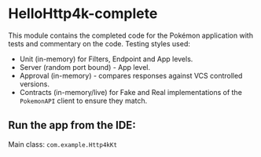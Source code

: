 # HelloHttp4k-complete

This module contains the completed code for the Pokémon application with tests and commentary on the code. Testing styles used:

- Unit (in-memory) for Filters, Endpoint and App levels.
- Server (random port bound) - App level.
- Approval (in-memory) - compares responses against VCS controlled versions.
- Contracts (in-memory/live) for Fake and Real implementations of the `PokemonAPI` client to ensure they match.

## Run the app from the IDE:
Main class: `com.example.Http4kKt`
